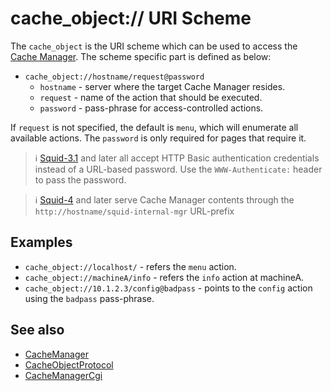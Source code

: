 # cache_object:// URI Scheme

The `cache_object` is the URI scheme which can be used to access the
[Cache Manager](/Features/CacheManager).
The scheme specific part is defined as below:

- `cache_object://hostname/request@password`
  - `hostname` - server where the target Cache Manager resides.
  - `request` - name of the action that should be executed.
  - `password` - pass-phrase for access-controlled actions.

If `request` is not specified, the default is `menu`, which will
enumerate all available actions. The `password` is only required for
pages that require it.

> :information_source:
  [Squid-3.1](/Releases/Squid-3.1)
  and later all accept HTTP Basic authentication credentials instead
  of a URL-based password. Use the `WWW-Authenticate:` header to
  pass the password.

> :information_source:
  [Squid-4](/Releases/Squid-4)
  and later serve Cache Manager contents through the
  `http://hostname/squid-internal-mgr` URL-prefix

## Examples

- `cache_object://localhost/` - refers the `menu` action.
- `cache_object://machineA/info` - refers the `info` action at
  machineA.
- `cache_object://10.1.2.3/config@badpass` - points to the
  `config` action using the `badpass` pass-phrase.

## See also

- [CacheManager](/Features/CacheManager)
- [CacheObjectProtocol](/CacheObjectProtocol)
- [CacheManagerCgi](/CacheManagerCgi)
